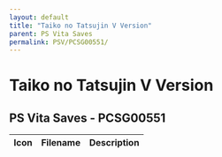 ```yaml
---
layout: default
title: "Taiko no Tatsujin V Version"
parent: PS Vita Saves
permalink: PSV/PCSG00551/
---
```

# Taiko no Tatsujin V Version

## PS Vita Saves - PCSG00551

| Icon | Filename | Description |
|------|----------|-------------|
